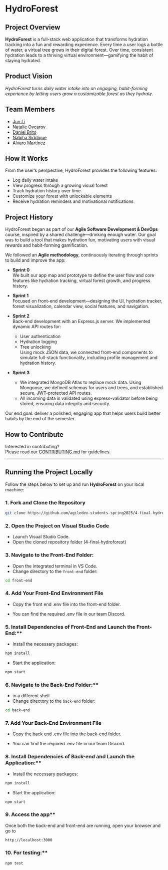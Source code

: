 # HydroForest

## Project Overview

**HydroForest** is a full-stack web application that transforms hydration tracking into a fun and rewarding experience. Every time a user logs a bottle of water, a virtual tree grows in their digital forest. Over time, consistent hydration leads to a thriving virtual environment—gamifying the habit of staying hydrated.

## Product Vision

_HydroForest turns daily water intake into an engaging, habit-forming experience by letting users grow a customizable forest as they hydrate._

## Team Members

- [Jun Li](https://github.com/jljune9li)
- [Natalie Ovcarov](https://github.com/nataliovcharov)
- [Daniel Brito](https://github.com/danny031103)
- [Nabiha Siddique](https://github.com/ns5190)
- [Alvaro Martinez](https://github.com/AlvaroMartinezM)

## How It Works

From the user’s perspective, HydroForest provides the following features:

- Log daily water intake
- View progress through a growing visual forest
- Track hydration history over time
- Customize your forest with unlockable elements
- Receive hydration reminders and motivational notifications

## Project History

HydroForest began as part of our **Agile Software Development & DevOps** course, inspired by a shared challenge—drinking enough water. Our goal was to build a tool that makes hydration fun, motivating users with visual rewards and habit-forming gamification.

We followed an **Agile methodology**, continuously iterating through sprints to build and improve the app:

- **Sprint 0**  
  We built our app map and prototype to define the user flow and core features like hydration tracking, virtual forest growth, and progress history.

- **Sprint 1**  
  Focused on front-end development—designing the UI, hydration tracker, forest visualization, calendar view, social features, and navigation.

- **Sprint 2**  
  Back-end development with an Express.js server. We implemented dynamic API routes for:

  - User authentication
  - Hydration logging
  - Tree unlocking  
    Using mock JSON data, we connected front-end components to simulate full-stack functionality, including profile management and hydration history.

- **Sprint 3**
  - We integrated MongoDB Atlas to replace mock data. Using Mongoose, we defined schemas for users and trees, and established secure, JWT-protected API routes.
  - All incoming data is validated using express-validator before being stored, ensuring data integrity and security.

Our end goal: deliver a polished, engaging app that helps users build better habits by the end of the semester.

## How to Contribute

Interested in contributing?  
Please read our [CONTRIBUTING.md](https://github.com/agiledev-students-spring2025/4-final-hydroforest/blob/master/CONTRIBUTING.md) for guidelines.

---

## Running the Project Locally

Follow the steps below to set up and run **HydroForest** on your local machine:

### 1. Fork and Clone the Repository

```bash
git clone https://github.com/agiledev-students-spring2025/4-final-hydroforest
```

### 2. Open the Project on Visual Studio Code

- Launch Visual Studio Code.
- Open the cloned repository folder (4-final-hydroforest)

### 3. Navigate to the Front-End Folder:

- Open the integrated terminal in VS Code.
- Change directory to the `front-end` folder:

```bash
cd front-end
```

### 4. Add Your Front-End Environment File

- Copy the front end .env file into the front-end folder.

- You can find the required .env file in our team Discord.

### 5. Install Dependencies of Front-End and Launch the Front-End:\*\*

- Install the necessary packages:

```bash
npm install
```

- Start the application:

```bash
npm start
```

### 6. Navigate to the Back-End Folder:\*\*

- in a different shell
- Change directory to the `back-end` folder:

```bash
cd back-end
```

### 7. Add Your Back-End Environment File

- Copy the back end .env file into the back-end folder.

- You can find the required .env file in our team Discord.

### 8. Install Dependencies of Back-end and Launch the Application:\*\*

- Install the necessary packages:

```bash
npm install
```

- Start the application:

```bash
npm start
```

### 9. Access the app\*\*

Once both the back-end and front-end are running, open your browser and go to

```bash
http://localhost:3000
```

### 10. For testing:\*\*

```bash
npm test
```
